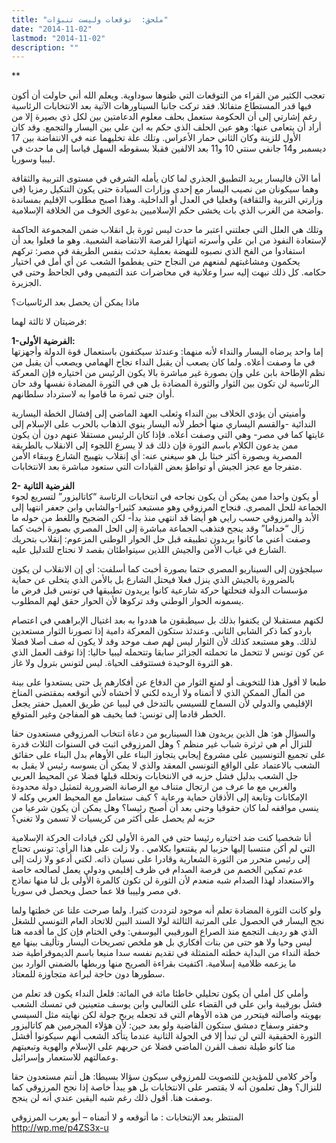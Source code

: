 ```yaml
---
title: "ملحق:  توقعات وليست تنبؤات"
date: "2014-11-02"
lastmod: "2014-11-02"
description: ""
---
```

**

تعجب الكثير من القراء من التوقعات التي ظنوها سوداوية. ويعلم الله أني حاولت أن أكون فيها قدر المستطاع متفائلا. فقد تركت جانبا السيناورهات الآتية بعد الانتخابات الرئاسية رغم إشارتي إلى أن الحكومة ستعمل بحلف معلوم الدعامتين بين لكل ذي بصيرة إلا من أراد أن يتعامى عنها: وهو عين الحلف الذي حكم به ابن علي بين اليسار والتجمع. وقد كان الأول للزينة وكان الثاني حمار الأعراس. وتلك علة تخليهما عنه في الانتفاضة بين 17 ديسمبر و14 جانفي سنتي 10 و11 بعد الالفين فقبلا بسقوطه السهل قياسا إلى ما حدث في ليبيا وسوريا.

أما الآن فاليسار يريد التطبيق الجذري لما كان يأمله الشرفي في مستوى التربية والثقافة وهما سيكونان من نصيب اليسار مع إحدى وزارات السيادة حتى يكون التنكيل رمزيا (في وزارتي التربية والثقافة) وفعليا في العدل أو الداخلية. وهذا اصبح مطلوب الإقليم بمساندة واضحة من الغرب الذي بات يخشى حكم الإسلاميين بدعوى الخوف من الخلافة الإسلامية.

وتلك هي العلل التي جعلتني اعتبر ما حدث ليس ثورة بل انقلاب ضمن المجموعة الحاكمة لإستعادة النفوذ من ابن علي وأسرته انتهازا لفرصة الانتفاضة الشعبية. وهو ما فعلوا بعد أن استفادوا من الفخ الذي نصبوه للنهضة بعملية حدثت بنفس الطريقة في مصر: تركهم يحكمون ومشاغبتهم لمنعهم من النجاح حتى يفطموا الشعب عن أي أمل في اختيار حكامه. كل ذلك نبهت إليه سرا وعلانية في محاضرات عند التميمي وفي الجاحظ وحتى في الجزيرة.

ماذا يمكن أن يحصل بعد الرئاسيات؟

فرضيتان لا ثالثة لهما:

**1-الفرضية الأولى:**  
إما واحد يرضاه اليسار والنداء لأنه منهما: وعندئذ سيكتفون باستعمال قوة الدولة وأجهزتها في ما وصفت أعلاه. ولما كان يصعب أن يقبل النداء نجاح الهمامي ويصعب أن يقبل من نظم الإطاحة بابن علي وإن بصورة غير مباشرة بالا يكون الرئيس من اختياره فإن المعركة الرئاسية لن تكون بين الثوار والثورة المضادة بل هي في الثورة المضادة نفسها وقد حان أوان جني ثمرة ما قاموا به لاسترداد سلطانهم.

وأمنيتي أن يؤدي الخلاف بين النداء وثعلب العهد الماضي إلى إفشال الخطة اليسارية الندائية -والقسم اليساري منها أخطر لأنه اليسار ينوي الذهاب بالحرب على الإسلام إلى غايتها كما في مصر- وهي التي وصفت أعلاه. فإذا كان الرئيس مستقلا عنهم دون أن يكون ممن يدعون الكلام باسم الثورة فإن ذلك قد لا يسرع اللجوء إلى الانقلاب بالطريقة المصرية وبصورة أكثر خبثا بل هو سيغني عنه: أي إنقلاب بتهييج الشارع وببقاء الأمن متفرجا مع عجز الجيش أو تواطؤ بعض القيادات التي ستعود مباشرة بعد الانتخابات.

**2- الفرضية الثانية**  
أو يكون واحدا ممن يمكن أن يكون نجاحه في انتخابات الرئاسة “كاتاليزور” لتسريع لجوء الجماعة للحل المصري. فنجاح المرزوقي وهو مستبعد كثيرا-والشابي وابن جعفر انتهيا إلى الأبد والمرزوقي حسب رايي هو أيضا قد انتهي منذ بدأ- لكن الضجيح واللغط من حوله ما زال “خداما” وقد ينجح فتذهب الجماعة مباشرة إلى الحل المصري بصورة أخبث كما وصفت أعني ما كانوا يريدون تطبيقه قبل حل الحوار الوطني المزعوم: إنقلاب بتحريك الشارع في غياب الأمن والجيش اللذين سيتواطئان بقصد لا نحتاج للتدليل عليه.

سيلجؤون إلى السيناريو المصري حتما بصورة أخبث كما أسلفت: أي إن الانقلاب لن يكون بالضرورة بالجيش الذي ينزل فعلا فيحتل الشارع بل بالأمن الذي يتخلى عن حماية مؤسسات الدولة فتحلتها حركة شارعية كانوا يريدون تطبيقها في تونس قبل فرض ما يسمونه الحوار الوطني وقد تركوها لأن الحوار حقق لهم المطلوب.

لكنهم مستقبلا لن يكتفوا بذلك بل سيطبقون ما هددوا به بعد اغتيال الإبراهمي في اعتصام باردو كما ذكر الشابي الثاني. وعندئذ ستكون المعركة دامية إذا تصورنا الثوار مستعدين لذلك. وهو مستبعد كذلك لأن الثوار ليس لهم صف موحد وقد لا يكون له صف أصلا فضلا عن كون تونس لا تتحمل ما تحملته الجزائر سابقا وتتحمله ليبيا حاليا: إذا توقف العمل الذي هو الثروة الوحيدة فستتوقف الحياة. ليس لتونس بترول ولا غاز.

طبعا لا أقول هذا للتخويف أو لمنع الثوار من الدفاع عن أفكارهم بل حتى يستعدوا على بينة من المآل الممكن الذي لا أتمناه ولا أريده لكني لا أخشاه لأني أتوقعه بمقتضى المناخ الإقليمي والدولي لأن السماح للسيسي بالتدخل في ليبيا عن طريق العميل حفتر يجعل الخطر قادما إلى تونس: فما يخيف هو المفاجئ وغير المتوقع.

والسؤال هو: هل الذين يريدون هذا السيناريو من دعاة انتخاب المرزوقي مستعدون حقا للنزال أم هي ثرثرة شباب غير منظم ؟ وهل المرزوقي اثبت في السنوات الثلاث قدرة على تجميع التونسيين على مشروع إيجابي يتجاوز البناء على الأوهام بدل البناء على حقائق الشعب بالاعتماد على الواقع التونسي المعقد والذي لا يمكن أن يسوسه رئيس لا يقبل به جل الشعب بدليل فشل حزبه في الانتخابات وتحلله قبلها فضلا عن المحيط العربي والغربي مع ما عرف من ارتجال متناف مع الرصانة الضرورية لتمثيل دولة محدودة الإمكانات وتابعة إلى الأذقان حماية ورعاية ؟ كيف ستعامل مع المحيط العربي وكله لا ينسى مواقفه لما كان حقوقيا وحتى بعد أن أصبح رئيسا؟ وهل يمكن أن يكون شرعيا من حزبه لم يحصل على أكثر من كريسيات لا تسمن ولا تغني؟

أنا شخصيا كنت ضد اختياره رئيسا حتى في المرة الأولى لكن قيادات الحركة الإسلامية التي لم أكن منتسبا إليها حزبيا لم يقتنعوا بكلامي . ولا زلت على هذا الرأي: تونس تحتاج إلى رئيس متحرر من الثورة الشعارية وقادرا على نسيان ذاته. لكني أدعو ولا زلت إلى عدم تمكين الخصم من فرصة الصدام في ظرف إقليمي ودولي يعمل لصالحه خاصة والاستعداد لهذا الصدام شبه منعدم لأن الثورة لن تكون كالمرة الأولى بل لنا منها نماذج في مصر ولييبا فلا عما حصل ويحصل في سوريا.

ولو كانت الثورة المضادة تعلم أنه موجود لترددت كثيرا. ولما صرحت علنا عن خطتها ولما نجح اليسار في الحصول على المرتبة الثالثة لولا السند البين للاتحاد العام التونسي للشغل الذي هو رديف التجمع منذ الصراع البورقيبي اليوسفي: وفي الختام فإن كل ما أقدمه هنا ليس وحيا ولا هو حتى من بنات أفكاري بل هو ملخص تصريحات اليسار وتأليف بينها مع خطة النداء من البداية خطته المتمثلة في تقديم نفسه سدا منيعا باسم الديموقراطية ضد ما يزعمه ظلامية إسلامية. اكتفيت بقراءة الصريح منها وربطها بالضمني الوارد بين سطورها دون حاجة لبراعة متجاوزة للمعتاد.

وأملي كل أملي أن يكون تحليلي خاطئا مائة في المائة: فلعل النداء يكون قد تعلم من فشل بورقيبة وابن علي في القضاء على الثعالبي وابن يوسف متعينين في تمسك الشعب بهويته وأصالته فيتحرر من هذه الأوهام التي قد تجعله يربح جولة لكن نهايته مثل السيسي وحفتر وسفاح دمشق ستكون القاضية ولو بعد حين: لأن هؤلاء المجرمين هم كاتاليزور الثورة الحقيقية التي لن تبدأ إلا في الجولة الثانية عندما يتأكد الشعب أنهم سيكونوا أفشل منا كانو طيلة نصف القرن الماضي فضلا عن حربهم على الإسلام والهوية وتبعيتهم وعمالتهم للاستعمار وإسرائيل.

وآخر كلامي للمؤيدين للتصويت للمرزوقي سيكون سؤالا بسيطا: هل أنتم مستعدون حقا للنزال؟ وهل تعلمون أنه لا يقتصر على الانتخابات بل هو يبدأ خاصة إذا نجح المرزوقي كما وصفت هنا. أقول ذلك رغم شبه اليقين عندي أنه لن ينجح.

المنتظر بعد الإنتخابات : ما أتوقعه و لا أتمناه – أبو يعرب المرزوقي http://wp.me/p4ZS3x-u

###